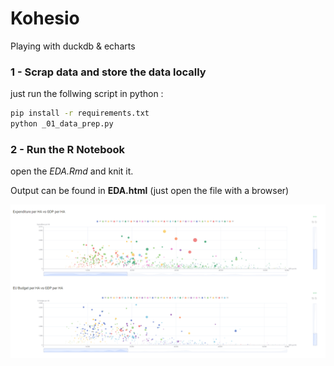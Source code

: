 # Kohesio
Playing with duckdb &amp; echarts



### 1 - Scrap data and store the data locally

just run the follwing script in python  :
```bash
pip install -r requirements.txt
python _01_data_prep.py
```

### 2 - Run the R Notebook

open the *EDA.Rmd* and knit it.


Output can be found in **EDA.html** (just open the file with a browser)


![Demo](https://github.com/clementlefevre/Kohesio/blob/main/pic_1.png?raw=true)
